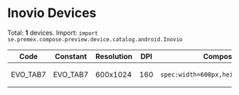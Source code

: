 # Inovio Devices

Total: **1** devices. Import: `import se.premex.compose.preview.device.catalog.android.Inovio`

| Code | Constant | Resolution | DPI | Compose Spec | Preview Usage |
|------|----------|------------|-----|-------------|---------------|
| EVO_TAB7 | EVO_TAB7 | 600x1024 | 160 | `spec:width=600px,height=1024px,dpi=160` | `@Preview(device = Inovio.EVO_TAB7)` |

<!-- Generated automatically. Do not edit manually. -->
